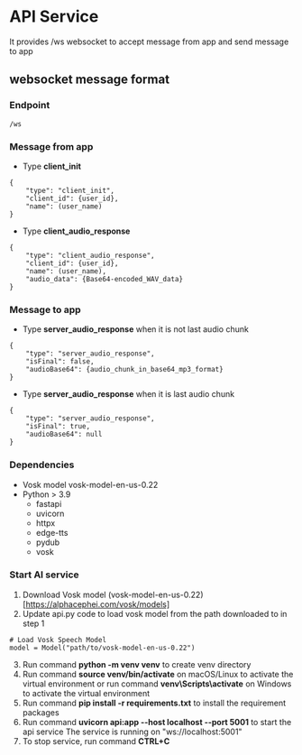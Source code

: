 # API Service
It provides /ws websocket to accept message from app and send message to app

## websocket message format
### Endpoint
```
/ws
```

### Message from app
- Type **client_init**
```
{
    "type": "client_init",
    "client_id": {user_id},
    "name": (user_name)
}
```
- Type **client_audio_response**
```
{
    "type": "client_audio_response",
    "client_id": {user_id},
    "name": (user_name),
    "audio_data": {Base64-encoded_WAV_data}
}
```

### Message to app
- Type **server_audio_response** when it is not last audio chunk
```
{
    "type": "server_audio_response",
    "isFinal": false,
    "audioBase64": {audio_chunk_in_base64_mp3_format}
}
```
- Type **server_audio_response** when it is last audio chunk
```
{
    "type": "server_audio_response",
    "isFinal": true,
    "audioBase64": null
}
```

### Dependencies
- Vosk model vosk-model-en-us-0.22
- Python > 3.9
  - fastapi
  - uvicorn
  - httpx
  - edge-tts
  - pydub
  - vosk


### Start AI service
1. Download Vosk model (vosk-model-en-us-0.22)[https://alphacephei.com/vosk/models]
2. Update api.py code to load vosk model from the path downloaded to in step 1
```
# Load Vosk Speech Model
model = Model("path/to/vosk-model-en-us-0.22")
```
3. Run command **python -m venv venv** to create venv directory
4. Run command **source venv/bin/activate** on macOS/Linux to activate the virtual environment
   or run command **venv\Scripts\activate** on Windows to activate the virtual environment
5. Run command **pip install -r requirements.txt** to install the requirement packages
6. Run command **uvicorn api:app --host localhost --port 5001** to start the api service
   The service is running on "ws://localhost:5001"
7. To stop service, run command **CTRL+C**